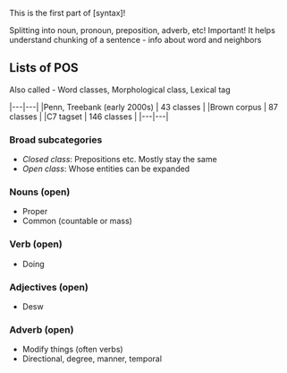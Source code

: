
This is the first part of [syntax]!

Splitting into noun, pronoun, preposition, adverb, etc!
Important! It helps understand chunking of a sentence - info about word and neighbors

## Lists of POS

Also called - Word classes, Morphological class, Lexical tag

|---|---|
|Penn, Treebank (early 2000s) | 43 classes |
|Brown corpus | 87 classes |
|C7 tagset | 146 classes |
|---|---|

### Broad subcategories

- *Closed class*: Prepositions etc. Mostly stay the same
- *Open class*: Whose entities can be expanded

### Nouns (open)

- Proper
- Common (countable or mass)

### Verb (open)

- Doing

### Adjectives (open)

- Desw

### Adverb (open)

- Modify things (often verbs)
- Directional, degree, manner, temporal